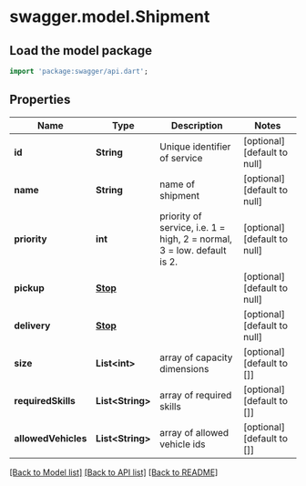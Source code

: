 # swagger.model.Shipment

## Load the model package
```dart
import 'package:swagger/api.dart';
```

## Properties
Name | Type | Description | Notes
------------ | ------------- | ------------- | -------------
**id** | **String** | Unique identifier of service | [optional] [default to null]
**name** | **String** | name of shipment | [optional] [default to null]
**priority** | **int** | priority of service, i.e. 1 &#x3D; high, 2 &#x3D; normal, 3 &#x3D; low. default is 2. | [optional] [default to null]
**pickup** | [**Stop**](Stop.md) |  | [optional] [default to null]
**delivery** | [**Stop**](Stop.md) |  | [optional] [default to null]
**size** | **List&lt;int&gt;** | array of capacity dimensions | [optional] [default to []]
**requiredSkills** | **List&lt;String&gt;** | array of required skills | [optional] [default to []]
**allowedVehicles** | **List&lt;String&gt;** | array of allowed vehicle ids | [optional] [default to []]

[[Back to Model list]](../README.md#documentation-for-models) [[Back to API list]](../README.md#documentation-for-api-endpoints) [[Back to README]](../README.md)


